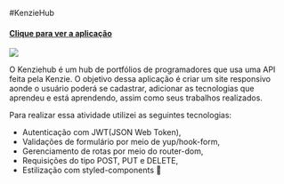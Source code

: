 #KenzieHub

#### <a href="https://react-entrega-s2-kenzie-hub-laisbs-laisbs.vercel.app/">Clique para ver a aplicação</a>

<img src="https://res.cloudinary.com/dqqw3fvn2/image/upload/v1664312170/kenzie-hub_nt9ydf.png"/>

O Kenziehub é um hub de portfólios de programadores que usa uma API feita pela Kenzie. O objetivo dessa aplicação é criar um site responsivo aonde o usuário poderá se cadastrar, adicionar as tecnologias que aprendeu e está aprendendo, assim como seus trabalhos realizados.

Para realizar essa atividade utilizei as seguintes tecnologias:

- Autenticação com JWT(JSON Web Token),
- Validações de formulário por meio de yup/hook-form,
- Gerenciamento de rotas por meio do router-dom,
- Requisições do tipo POST, PUT e DELETE,
- Estilização com styled-components 💅
